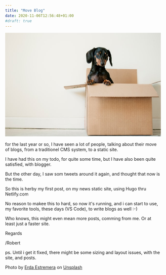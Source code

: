 ```yaml
---
title: "Move Blog"
date: 2020-11-06T12:56:48+01:00
#draft: true
---
```

![Header](https://github.com/rhjensen79/robert-jensen.dk/blob/master/content/img/erda-estremera-sxNt9g77PE0-unsplash.jpg)

for the last year or so, I have seen a lot of people, talking about their move of blogs, from a traditionel CMS system, to a static site.

I have had this on my todo, for quite some time, but I have also been quite satisfied, with blogger.

But the other day, I saw som tweets around it again, and thought that now is the time.

So this is herby my first post, on my news static site, using Hugo thru Netlify.com

No reason to makee this to hard, so now it's running, and i can start to use, my favorite tools, these days (VS Code), to write blogs as well :-) 

Who knows, this might even mean more posts, comming from me. Or at least just a faster site. 

Regards

/Robert

ps. Until i get it fixed, there might be some sizing and layout issues, with the site, and posts. 




<span>Photo by <a href="https://unsplash.com/@erdaest?utm_source=unsplash&amp;utm_medium=referral&amp;utm_content=creditCopyText">Erda Estremera</a> on <a href="https://unsplash.com/s/photos/move?utm_source=unsplash&amp;utm_medium=referral&amp;utm_content=creditCopyText">Unsplash</a></span>